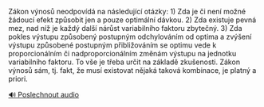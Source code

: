
Zákon výnosů neodpovídá na následující otázky: 1) Zda je či není možné žádoucí efekt způsobit jen a pouze optimální dávkou. 2) Zda existuje pevná mez, nad níž je každý další nárůst variabilního faktoru zbytečný. 3) Zda pokles výstupu způsobený postupným odchylováním od optima a zvýšení výstupu způsobené postupným přibližováním se optimu vede k proporcionálním či nadproporcionálním změnám výstupu na jednotku variabilního faktoru. To vše je třeba určit na základě zkušenosti. Zákon výnosů sám, tj. fakt, že musí existovat nějaká taková kombinace, je platný a priori.

[🔊 Poslechnout audio](/data/7-paragraphs/audio/chapter_32/para_006-Zkon-vnos-neodpovd-na-nsledujc-otzky-1.mp3)
